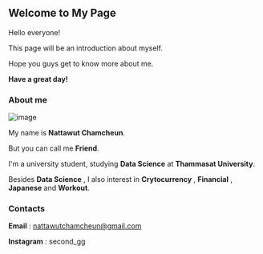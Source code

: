 ## Welcome to My Page

Hello everyone! 

This page will be an introduction about myself.

Hope you guys get to know more about me.

**Have a great day!**

### About me

![image](https://img.in.th/images/6165d2be36d23c4ece20a1c846d125a7.jpg)


My name is **Nattawut Chamcheun**.

But you can call me **Friend**.

I'm a university student, studying **Data Science** at **Thammasat University**.

Besides **Data Science** , I also interest in **Crytocurrency** , **Financial** , **Japanese** and **Workout**.







### Contacts

**Email** : nattawutchamcheun@gmail.com

**Instagram** : second_gg

